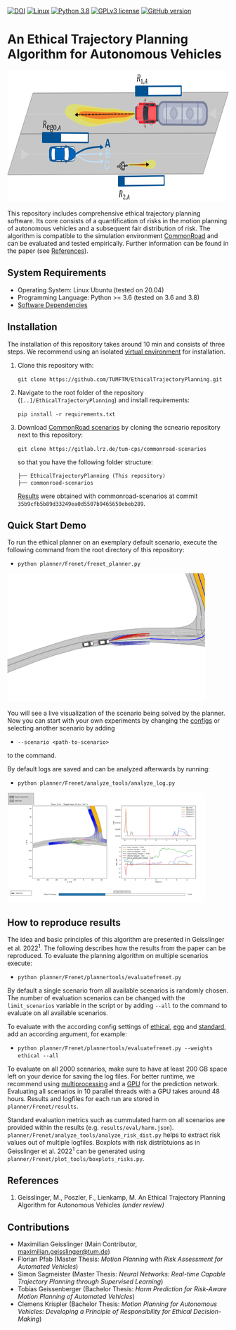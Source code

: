 [![DOI](https://zenodo.org/badge/491550412.svg)](https://zenodo.org/badge/latestdoi/491550412)
[![Linux](https://svgshare.com/i/Zhy.svg)](https://svgshare.com/i/Zhy.svg)
[![Python 3.8](https://img.shields.io/badge/python-3.8-blue.svg)](https://www.python.org/downloads/release/python-380/)
[![GPLv3 license](https://img.shields.io/badge/License-GPLv3-blue.svg)](http://perso.crans.org/besson/LICENSE.html)
[![GitHub version](https://badge.fury.io/gh/TUMFTM%2FEthicalTrajectoryPlanning.svg)](https://badge.fury.io/gh/TUMFTM%2FEthicalTrajectoryPlanning)
# An Ethical Trajectory Planning Algorithm for Autonomous Vehicles

<img src="./readme/overview.png" width="770" height="300">


This repository includes comprehensive ethical trajectory planning software. Its core consists of a quantification of risks in the motion planning of autonomous vehicles and a subsequent fair distribution of risk. The algorithm is compatible to the simulation environment [CommonRoad](https://commonroad.in.tum.de/) and can be evaluated and tested empirically. Further information can be found in the paper (see [References](#references)).

## System Requirements
* Operating System: Linux Ubuntu (tested on 20.04)
* Programming Language: Python >= 3.6 (tested on 3.6 and 3.8)
* [Software Dependencies](/requirements.txt)

## Installation

The installation of this repository takes around 10 min and consists of three steps.
We recommend using an isolated [virtual environment](https://pypi.org/project/virtualenv/) for installation.

1. Clone this repository with:

    `git clone https://github.com/TUMFTM/EthicalTrajectoryPlanning.git`

2. Navigate to the root folder of the repository (`[..]/EthicalTrajectoryPlanning`) and install requirements:

    `pip install -r requirements.txt`

3. Download [CommonRoad scenarios](https://gitlab.lrz.de/tum-cps/commonroad-scenarios) by cloning the scneario repository next to this repository:

    `git clone https://gitlab.lrz.de/tum-cps/commonroad-scenarios`

    so that you have the following folder structure:

    ```
    ├── EthicalTrajectoryPlanning (This repository)
    ├── commonroad-scenarios
    ```

    [Results](#how-to-reproduce-results) were obtained with commonroad-scenarios at commit `35b9cfb5b89d33249ea0d5507b9465650ebeb289`.

## Quick Start Demo

To run the ethical planner on an exemplary default scenario, execute the following command from the root directory of this repository:
    
* `python planner/Frenet/frenet_planner.py`

![Exemplary Result](readme/running_sample.gif)

You will see a live visualization of the scenario being solved by the planner.
Now you can start with your own experiments by changing the [configs](/planner/Frenet/configs/README.md) or selecting another scenario by adding

* `--scenario <path-to-scenario>`

to the command.

By default logs are saved and can be analyzed afterwards by running:

* `python planner/Frenet/analyze_tools/analyze_log.py`


[<img src="./readme/log_analysis.png" width="450" height="250">](/readme/log_analysis.png)


## How to reproduce results

The idea and basic principles of this algorithm are presented in Geisslinger et al. 2022<sup>1</sup>. The following describes how the results from the paper can be reproduced. To evaluate the planning algorithm on multiple scenarios execute:

* `python planner/Frenet/plannertools/evaluatefrenet.py`

By default a single scenario from all available scenarios is randomly chosen. The number of evaluation scenarios can be changed with the `limit_scenarios` variable in the script or by adding `--all` to the command to evaluate on all available scenarios.

To evaluate with the according config settings of [ethical](/planner/Frenet/configs/weights_ethical.json), [ego](/planner/Frenet/configs/weights_ego.json) and [standard](/planner/Frenet/configs/weights_standard.json), add an according argument, for example:

* `python planner/Frenet/plannertools/evaluatefrenet.py --weights ethical --all`

To evaluate on all 2000 scenarios, make sure to have at least 200 GB space left on your device for saving the log files. For better runtime, we recommend using [multiprocessing](/planner/Frenet/plannertools/evaluatefrenet.py#L46) and a [GPU](planner/Frenet/configs/prediction.json#L4) for the prediction network. Evaluating all scenarios in 10 parallel threads with a GPU takes around 48 hours. Results and logfiles for each run are stored in `planner/Frenet/results`.

Standard evaluation metrics such as cummulated harm on all scenarios are provided within the results (e.g. `results/eval/harm.json`). `planner/Frenet/analyze_tools/analyze_risk_dist.py` helps to extract risk values out of multiple logfiles. Boxplots with risk distribtuions as in Geisslinger et al. 2022<sup>1</sup> can be generated using `planner/Frenet/plot_tools/boxplots_risks.py`.


## References

1. Geisslinger, M., Poszler, F., Lienkamp, M. An Ethical Trajectory Planning Algorithm for Autonomous Vehicles *(under review)*

## Contributions
* Maximilian Geisslinger (Main Contributor, [maximilian.geisslinger@tum.de](mailto:maximilian.geisslinger@tum.de?subject=[GitHub]%20Ethical%20Trajectory%20Planning))
* Florian Pfab (Master Thesis: *Motion Planning with Risk Assessment for Automated Vehicles*)
* Simon Sagmeister (Master Thesis: *Neural Networks: Real-time Capable Trajectory Planning through Supervised Learning*)
* Tobias Geissenberger (Bachelor Thesis: *Harm Prediction for Risk-Aware Motion Planning of Automated Vehicles*)
* Clemens Krispler (Bachelor Thesis: *Motion Planning for Autonomous Vehicles: Developing a Principle of Responsibility for Ethical Decision-Making*)
